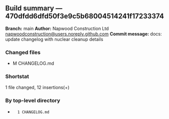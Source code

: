 ## Build summary — 470dfdd6dfd50f3e9c5b68004514241f17233374

**Branch:** main **Author:** Napwood Construction Ltd <napwoodconstruction@users.noreply.github.com>
**Commit message:** docs: update changelog with nuclear cleanup details

### Changed files

- M CHANGELOG.md

### Shortstat

1 file changed, 12 insertions(+)

### By top-level directory

-       1 CHANGELOG.md
